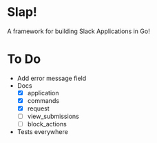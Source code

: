 # Slap!

A framework for building Slack Applications in Go!

# To Do

- Add error message field
- Docs
    - [x] application
    - [x] commands
    - [x] request
    - [ ] view_submissions
    - [ ] block_actions
- Tests everywhere
